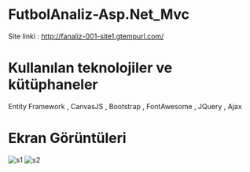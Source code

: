 # FutbolAnaliz-Asp.Net_Mvc

 Site linki : http://fanaliz-001-site1.gtempurl.com/

# Kullanılan teknolojiler ve kütüphaneler
 
  Entity Framework , CanvasJS , Bootstrap , FontAwesome , JQuery , Ajax 
  
 # Ekran Görüntüleri
 
 ![s1](https://i.imgur.com/z3mgbLl.jpg)
 ![s2](https://i.imgur.com/14WlEn6.jpg)
